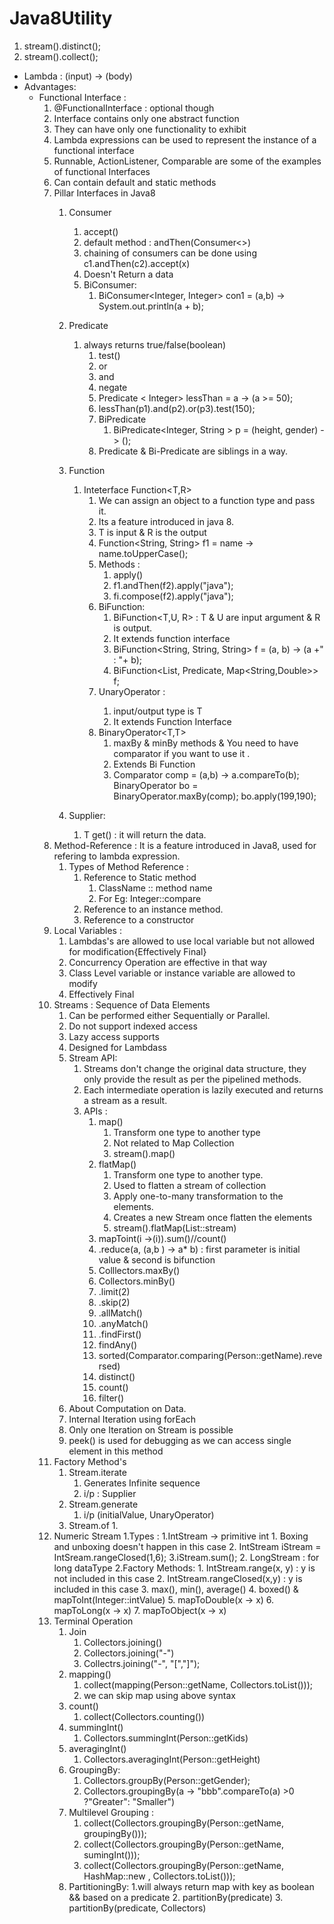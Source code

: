 # Java8Utility
1. stream().distinct();
2. stream().collect();
- Lambda : (input) -> (body)
- Advantages: 
    - Functional Interface : 
        1. @FunctionalInterface : optional though
        2. Interface contains only one abstract function
        3. They can have only one functionality to exhibit
        4. Lambda expressions can be used to represent the instance of a functional interface
        5. Runnable, ActionListener, Comparable are some of the examples of functional Interfaces
        6. Can contain default and static methods
        7. Pillar Interfaces in Java8
            1. Consumer
                1. accept()
                2. default method : andThen(Consumer<>)
                3. chaining of consumers can be done using c1.andThen(c2).accept(x)
                4. Doesn't Return a data
                5. BiConsumer: 
                    1. BiConsumer<Integer, Integer> con1 = (a,b) -> System.out.println(a + b);
            2. Predicate
                1. always returns true/false(boolean)
                    1. test()
                    2. or
                    3. and
                    4. negate
                    5. Predicate < Integer> lessThan = a -> (a >= 50);
                    6. lessThan(p1).and(p2).or(p3).test(150);
                    7. BiPredicate
                        1. BiPredicate<Integer, String > p = (height, gender) -> ();
                    8. Predicate & Bi-Predicate are siblings in a way.
            3. Function
                1. Inteterface Function<T,R> 
                    1. We can assign an object to a function type and pass it. 
                    2. Its a feature introduced in java 8.
                    3. T is input & R is the output
                    4. Function<String, String> f1 = name -> name.toUpperCase();
                    5. Methods : 
                        1. apply()
                        2. f1.andThen(f2).apply("java");
                        3. fi.compose(f2).apply("java");
                    6. BiFunction: 
                        1. BiFunction<T,U, R>    : T & U are input argument & R is output.
                        2. It extends function interface
                        3. BiFunction<String, String, String> f = (a, b) -> (a +" : "+ b);
                        4. BiFunction<List<Person>, Predicate<Person>, Map<String,Double>> f;
                    7. UnaryOperator<T> :
                        1. input/output type is T
                        2. It extends Function Interface
                    8. BinaryOperator<T,T>
                        1. maxBy & minBy methods & You need to have comparator if you want to use it .
                        2. Extends Bi Function
                        3. Comparator<Integer> comp = (a,b) -> a.compareTo(b);
                            BinaryOperator<Integer> bo = BinaryOperator.maxBy(comp);
                            bo.apply(199,190);
                    
            4. Supplier<T>: 
                1. T get() : it will return the data. 
        8. Method-Reference : It is a feature introduced in Java8, used for refering to lambda expression.
            1. Types of Method Reference : 
                1. Reference to Static method
                    1. ClassName :: method name
                    2. For Eg: Integer::compare
                2. Reference to an instance method.
                3. Reference to a constructor
        9. Local Variables : 
            1. Lambdas's are allowed to use local variable but not allowed for modification{Effectively Final}
            2. Concurrency Operation are effective in that way
            3. Class Level variable or instance variable are allowed to modify
            4. Effectively Final
        10. Streams : Sequence of Data Elements
            1. Can be performed either Sequentially or Parallel.
            2. Do not support indexed access
            3. Lazy access supports
            4. Designed for Lambdass
            5. Stream API: 
                1. Streams don't change the original data structure, they only provide the result as per the pipelined methods.
                2. Each intermediate operation is lazily executed and returns a stream as a result.
                3. APIs : 
                    1. map()
                        1. Transform one type to another type
                        2. Not related to Map   Collection
                        3. stream().map()
                    2. flatMap()
                        1. Transform one type to another type.
                        2. Used to flatten a stream of collection
                        3. Apply one-to-many transformation to the elements.
                        4. Creates a new Stream once flatten the elements
                        5. stream().flatMap(List::stream)
                    3. mapToint(i ->(i)).sum()//count()
                    4. .reduce(a, (a,b ) -> a* b) : first parameter is initial value & second is bifunction
                    5. Colllectors.maxBy()
                    6. Collectors.minBy()
                    7. .limit(2)
                    8. .skip(2)
                    9. .allMatch()
                    10. .anyMatch()
                    11. .findFirst()
                    12. findAny()
                    13. sorted(Comparator.comparing(Person::getName).reversed)
                    14. distinct()
                    15. count()
                    16. filter()
            6. About Computation on Data.
            7. Internal Iteration using forEach
            8. Only one Iteration on Stream is possible
            9. peek() is used for debugging as we can access single element in this method
        11. Factory Method's
            1. Stream.iterate
                1. Generates Infinite sequence
                2. i/p : Supplier
            2. Stream.generate
                1. i/p (initialValue, UnaryOperator)
            3. Stream.of
                1. 
        12. Numeric Stream
            1.Types : 
                1.IntStream -> primitive int 
                    1. Boxing and unboxing doesn't happen in this case
                    2. IntStream iStream = IntSream.rangeClosed(1,6);
                    3.iStream.sum();
                2. LongStream : for long dataType
            2.Factory Methods: 
                1. IntStream.range(x, y) : y is not included in this case
                2. IntStream.rangeClosed(x,y) : y is included in this case
                3. max(), min(), average()
                4. boxed() & mapToInt(Integer::intValue)
                5. mapToDouble(x -> x)
                6. mapToLong(x -> x)
                7. mapToObject(x -> x)
        13. Terminal Operation
            1. Join
                1. Collectors.joining()
                2. Collectors.joining("-")
                2. Collectrs.joining("-", "[","]");
            2. mapping()
                1. collect(mapping(Person::getName, Collectors.toList()));
                2. we can skip map using above syntax
            3. count()
                1. collect(Collectors.counting())
            4. summingInt()
                1. Collectors.summingInt(Person::getKids)
            5. averagingInt()
                1. Collectors.averagingInt(Person::getHeight)
            6. GroupingBy:
                1. Collectors.groupBy(Person::getGender);
                2. Collectors.groupingBy(a -> "bbb".compareTo(a) >0 ?"Greater": "Smaller")
            7. Multilevel Grouping : 
                1. collect(Collectors.groupingBy(Person::getName, groupingBy()));
                2. collect(Collectors.groupingBy(Person::getName, sumingInt()));
                3. collect(Collectors.groupingBy(Person::getName, HashMap::new , Collectors.toList()));
            8. PartitioningBy: 
                1.will always return map with key as boolean && based on a predicate
                2. partitionBy(predicate)
                3. partitionBy(predicate, Collectors)
                
                
                            
             
                
                
        
                
        
         
    
        